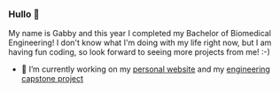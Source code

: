 ### Hullo 🤩

My name is Gabby and this year I completed my Bachelor of Biomedical Engineering! I don't know what I'm doing with my life right now, but I am having fun coding, so look forward to seeing more projects from me! :-)

- 🔭 I’m currently working on my [personal website](https://gabbyagustin.me) and my [engineering capstone project](https://github.com/Eebzie/wireless-prosthetic-arm)

<!--
**Eebzie/Eebzie** is a ✨ _special_ ✨ repository because its `README.md` (this file) appears on your GitHub profile.

Here are some ideas to get you started:



- 🔭 I’m currently working on ...
- 🌱 I’m currently learning ...
- 👯 I’m looking to collaborate on ...
- 🤔 I’m looking for help with ...
- 💬 Ask me about ...
- 📫 How to reach me: ...
- 😄 Pronouns: ...
- ⚡ Fun fact: ...
-->
